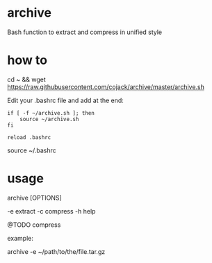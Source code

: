 # archive
Bash function to extract and compress in unified style

# how to
cd ~ && wget https://raw.githubusercontent.com/cojack/archive/master/archive.sh

Edit your .bashrc file and add at the end:

```
if [ -f ~/archive.sh ]; then
    source ~/archive.sh
fi

reload .bashrc

```
source ~/.bashrc

# usage

archive [OPTIONS]

-e extract
-c compress
-h help

@TODO compress

example:

archive -e ~/path/to/the/file.tar.gz
